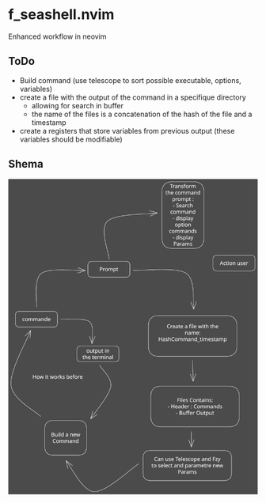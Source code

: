 # f_seashell.nvim

Enhanced workflow in neovim

## ToDo

- Build command (use telescope to sort possible executable, options, variables)
- create a file with the output of the command in a specifique directory
    - allowing for search in buffer
    - the name of the files is a concatenation of the hash of the file and a timestamp
- create a registers that store variables from previous output (these variables should be modifiable)

## Shema

![Shema_loop](shema/F_seashell.svg)
